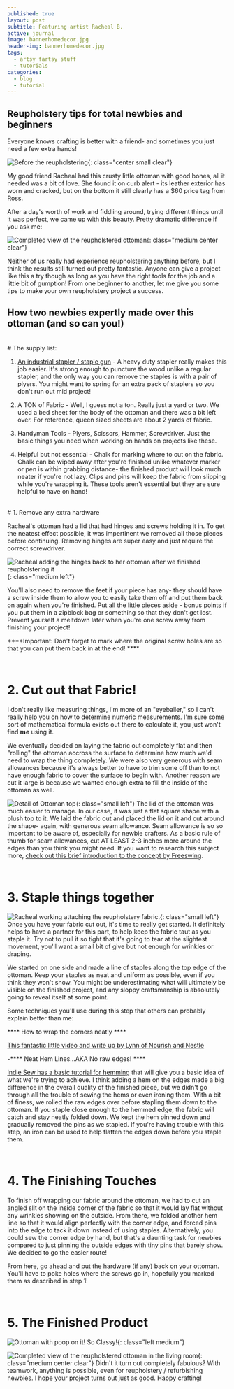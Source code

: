 ```yaml
---
published: true
layout: post
subtitle: Featuring artist Racheal B.
active: journal
image: bannerhomedecor.jpg
header-img: bannerhomedecor.jpg
tags:
  - artsy fartsy stuff
  - tutorials
categories:
  - blog
  - tutorial
---
```

## Reupholstery tips for total newbies and beginners


Everyone knows crafting is better with a friend- and sometimes you just need a few extra hands!

![Before the reupholstering]({{site.baseurl}}/media/rachealcraft1.jpg){: class="center small clear"}

My good friend Racheal had this crusty little ottoman with good bones, all it needed was a bit of love. She found it on curb alert - its leather exterior has worn and cracked, but on the bottom it still clearly has a $60 price tag from Ross. 

After a day's worth of work and fiddling around, trying different things until it was perfect, we came up with this beauty. Pretty dramatic difference if you ask me:

<!--more-->

![Completed view of the reupholstered ottoman]({{site.baseurl}}/media/rachealcraft4finished.jpg){: class="medium center clear"}

Neither of us really had experience reupholstering anything before, but I think the results still turned out pretty fantastic. Anyone can give a project like this a try though as long as you have the right tools for the job and a little bit of gumption! From one beginner to another, let me give you some tips to make your own reupholstery project a success.

## How two newbies expertly made over this ottoman (and so can you!)  
<br>
# The supply list:

1. [An industrial stapler / staple gun](http://a.co/9hZ0Tho "An example of an industrial stapler sold on Amazon.") - A heavy duty stapler really makes this job easier. It's strong enough to puncture the wood unlike a regular stapler, and the only way you can remove the staples is with a pair of plyers. You might want to spring for an extra pack of staplers so you don't run out mid project!

2. A TON of Fabric - Well, I guess not a ton. Really just a yard or two. We used a bed sheet for the body of the ottoman and there was a bit left over. For reference, queen sized sheets are about 2 yards of fabric. 

3. Handyman Tools - Plyers, Scissors, Hammer, Screwdriver. Just the basic things you need when working on hands on projects like these. 

4. Helpful but not essential - Chalk for marking where to cut on the fabric. Chalk can be wiped away after you're finished unlike whatever marker or pen is within grabbing distance- the finished product will look much neater if you're not lazy. Clips and pins will keep the fabric from slipping while you're wrapping it. These tools aren't essential but they are sure helpful to have on hand!

<br>
# 1. Remove any extra hardware

Racheal's ottoman had a lid that had hinges and screws holding it in. To get the neatest effect possible, it was impertinent we removed all those pieces before continuing. Removing hinges are super easy and just require the correct screwdriver. 

![Racheal adding the hinges back to her ottoman after we finished reupholstering it]({{site.baseurl}}/media/rachealcraft3.jpg){: class="medium left"}

You'll also need to remove the feet if your piece has any- they should have a screw inside them to allow you to easily take them off and put them back on again when you're finished. Put all the little pieces aside - bonus points if you put them in a zipblock bag or something so that they don't get lost. Prevent yourself a meltdown later when you're one screw away from finishing your project!

****Important: Don't forget to mark where the original screw holes are so that you can put them back in at the end! ****

<br>

# 2. Cut out that Fabric!

I don't really like measuring things, I'm more of an "eyeballer," so I can't really help you on how to determine numeric measurements. I'm sure some sort of mathematical formula exists out there to calculate it, you just won't find __me__ using it. 

We eventually decided on laying the fabric out completely flat and then "rolling" the ottoman accross the surface to determine how much we'd need to wrap the thing completely. We were also very generous with seam allowances because it's always better to have to trim some off than to not have enough fabric to cover the surface to begin with. Another reason we cut it large is because we wanted enough extra to fill the inside of the ottoman as well. 

![Detail of Ottoman top]({{site.baseurl}}/media/rachealcraft5finished.jpg){: class="small left"}
The lid of the ottoman was much easier to manage. In our case, it was just a flat square shape with a plush top to it. We laid the fabric out and placed the lid on it and cut around the shape- again, with generous seam allowance. Seam allowance is so so important to be aware of, especially for newbie crafters. As a basic rule of thumb for seam allowances, cut AT LEAST 2-3 inches more around the edges than you think you might need. If you want to research this subject more, [check out this brief introduction to the concept by Freeswing](https://freesewing.org/docs/sewing/seam-allowance "What is Seam Allowance? By Freeswing.org").

<br> 

# 3. Staple things together
![Racheal working attaching the reupholstery fabric.]({{site.baseurl}}/media/rachealcraft2.jpg){: class="small left"}
Once you have your fabric cut out, it's time to really get started. It definitely helps to have a partner for this part, to help keep the fabric taut as you staple it. Try not to pull it so tight that it's going to tear at the slightest movement, you'll want a small bit of give but not enough for wrinkles or draping. 

We started on one side and made a line of staples along the top edge of the ottoman. Keep your staples as neat and uniform as possible, even if you think they won't show. You might be underestimating what will ultimately be visible on the finished project, and any sloppy craftsmanship is absolutely going to reveal itself at some point. 


Some techniques you'll use during this step that others can probably explain better than me:

**** How to wrap the corners neatly ****

[This fantastic little video and write up by Lynn of Nourish and Nestle](https://www.nourishandnestle.com/paint-fabric-new-life-old-bench/ "How to wrap fabric around corners")

-**** Neat Hem Lines...AKA No raw edges! ****

[Indie Sew has a basic tutorial for hemming](https://indiesew.com/blog/how-to-sew-a-double-fold-hem "Hemlines 101") that will give you a basic idea of what we're trying to achieve. I think adding a hem on the edges made a big difference in the overall quality of the finished piece, but we didn't go through all the trouble of sewing the hems or even ironing them. With a bit of finess, we rolled the raw edges over before stapling them down to the ottoman. If you staple close enough to the hemmed edge, the fabric will catch and stay neatly folded down. We kept the hem pinned down and gradually removed the pins as we stapled. If you're having trouble with this step, an iron can be used to help flatten the edges down before you staple them.

<br>

# 4. The Finishing Touches

To finish off wrapping our fabric around the ottoman, we had to cut an angled slit on the inside corner of the fabric so that it would lay flat without any wrinkles showing on the outside. From there, we folded another hem line so that it would align perfectly with the corner edge, and forced pins into the edge to tack it down instead of using staples. Alternatively, you could sew the corner edge by hand, but that's a daunting task for newbies compared to just pinning the outside edges with tiny pins that barely show. We decided to go the easier route!

From here, go ahead and put the hardware (if any) back on your ottoman. You'll have to poke holes where the screws go in, hopefully you marked them as described in step 1! 

<br>

# 5. The Finished Product

![Ottoman with poop on it! So Classy!]({{site.baseurl}}/media/rachealcraft6finished.jpg){: class="left medium"}

![Completed view of the reupholstered ottoman in the living room]({{site.baseurl}}/media/rachealcraftfinished.jpg){: class="medium center clear"}
Didn't it turn out completely fabulous? With teamwork, anything is possible, even for reupholstery / refurbishing newbies. I hope your project turns out just as good. Happy crafting!
